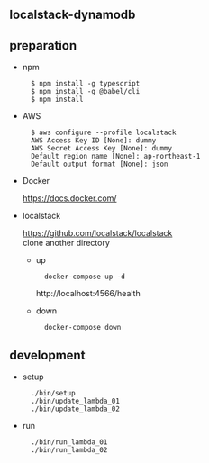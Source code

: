 ## localstack-dynamodb

## preparation

* npm

        $ npm install -g typescript
        $ npm install -g @babel/cli
        $ npm install

* AWS

        $ aws configure --profile localstack
        AWS Access Key ID [None]: dummy
        AWS Secret Access Key [None]: dummy
        Default region name [None]: ap-northeast-1
        Default output format [None]: json

* Docker 

    https://docs.docker.com/

* localstack

    https://github.com/localstack/localstack  
    clone another directory

    * up
    
            docker-compose up -d

        http://localhost:4566/health
    
    * down
    
            docker-compose down

## development
* setup
    
        ./bin/setup
        ./bin/update_lambda_01
        ./bin/update_lambda_02

* run

        ./bin/run_lambda_01
        ./bin/run_lambda_02
